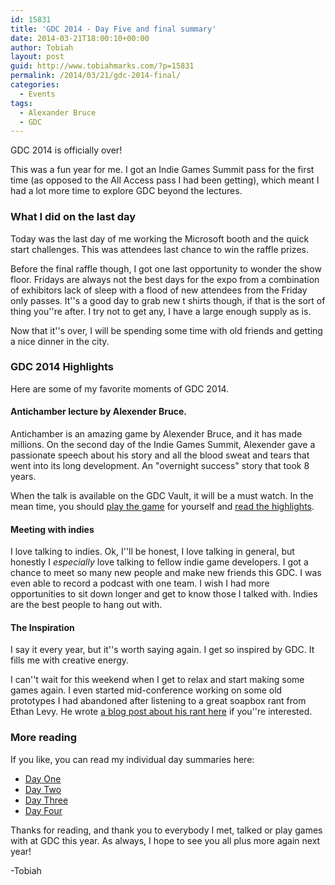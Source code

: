 ```yaml
---
id: 15831
title: 'GDC 2014 - Day Five and final summary'
date: 2014-03-21T18:00:10+00:00
author: Tobiah
layout: post
guid: http://www.tobiahmarks.com/?p=15831
permalink: /2014/03/21/gdc-2014-final/
categories:
  - Events
tags:
  - Alexander Bruce
  - GDC
---
```

GDC 2014 is officially over!

This was a fun year for me. I got an Indie Games Summit pass for the first time (as opposed to the All Access pass I had been getting), which meant I had a lot more time to explore GDC beyond the lectures.<!--more-->

### What I did on the last day

Today was the last day of me working the Microsoft booth and the quick start challenges. This was attendees last chance to win the raffle prizes.

Before the final raffle though, I got one last opportunity to wonder the show floor. Fridays are always not the best days for the expo from a combination of exhibitors lack of sleep with a flood of new attendees from the Friday only passes. It''s a good day to grab new t shirts though, if that is the sort of thing you''re after. I try not to get any, I have a large enough supply as is.

Now that it''s over, I will be spending some time with old friends and getting a nice dinner in the city.

### GDC 2014 Highlights

Here are some of my favorite moments of GDC 2014.

#### Antichamber lecture by Alexender Bruce.

Antichamber is an amazing game by Alexender Bruce, and it has made millions. On the second day of the Indie Games Summit, Alexender gave a passionate speech about his story and all the blood sweat and tears that went into its long development. An "overnight success" story that took 8 years.

When the talk is available on the GDC Vault, it will be a must watch. In the mean time, you should <a title="Antichamber" href="http://www.antichamber-game.com/" target="_blank">play the game</a> for yourself and <a title="Antichamber highlights" href="http://www.gamasutra.com/view/news/213438/The_biggest_takeaways_from_8_years_of_Antichamber_development.php" target="_blank">read the highlights</a>.

#### Meeting with indies

I love talking to indies. Ok, I''ll be honest, I love talking in general, but honestly I _especially_ love talking to fellow indie game developers. I got a chance to meet so many new people and make new friends this GDC. I was even able to record a podcast with one team. I wish I had more opportunities to sit down longer and get to know those I talked with. Indies are the best people to hang out with.

#### The Inspiration

I say it every year, but it''s worth saying again. I get so inspired by GDC. It fills me with creative energy.

I can''t wait for this weekend when I get to relax and start making some games again. I even started mid-conference working on some old prototypes I had abandoned after listening to a great soapbox rant from Ethan Levy. He wrote <a href="http://www.gamasutra.com/blogs/EthanLevy/20140320/213611/Escaping_the_Indie_Shame_Spiral.php" target="_blank">a blog post about his rant here</a> if you''re interested.

### More reading

If you like, you can read my individual day summaries here:

  * <a title="GDC 2014 – Day One" href="http://www.tobiahmarks.com/2014/03/gdc-2014-day-one/" target="_blank">Day One</a>
  * <a title="GDC 2014 – Day Two" href="http://www.tobiahmarks.com/2014/03/gdc-2014-day-two/" target="_blank">Day Two</a>
  * <a title="GDC 2014 – Day Three" href="http://www.tobiahmarks.com/2014/03/gdc-2014-day-three/" target="_blank">Day Three</a>
  * <a title="GDC 2014 – Day Four" href="http://www.tobiahmarks.com/2014/03/gdc-2014-day-four/" target="_blank">Day Four</a>

Thanks for reading, and thank you to everybody I met, talked or play games with at GDC this year. As always, I hope to see you all plus more again next year!

-Tobiah